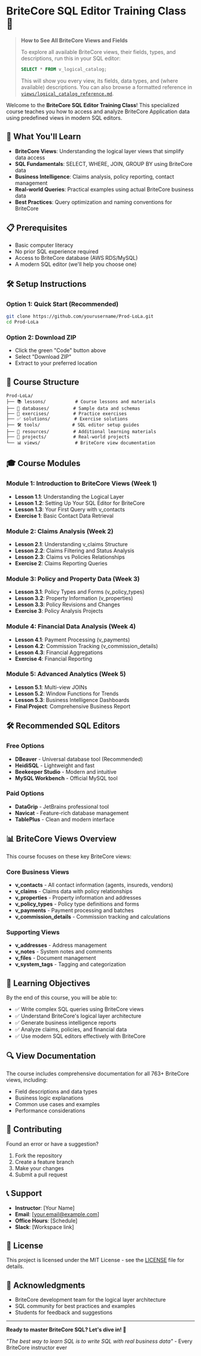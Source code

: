 # BriteCore SQL Editor Training Class 🚀

> **How to See All BriteCore Views and Fields**
>
> To explore all available BriteCore views, their fields, types, and descriptions, run this in your SQL editor:
> ```sql
> SELECT * FROM v_logical_catalog;
> ```
> This will show you every view, its fields, data types, and (where available) descriptions. You can also browse a formatted reference in [`views/logical_catalog_reference.md`](views/logical_catalog_reference.md).

Welcome to the **BriteCore SQL Editor Training Class**! This specialized course teaches you how to access and analyze BriteCore Application data using predefined views in modern SQL editors.

## 🎯 What You'll Learn

- **BriteCore Views**: Understanding the logical layer views that simplify data access
- **SQL Fundamentals**: SELECT, WHERE, JOIN, GROUP BY using BriteCore data
- **Business Intelligence**: Claims analysis, policy reporting, contact management
- **Real-world Queries**: Practical examples using actual BriteCore business data
- **Best Practices**: Query optimization and naming conventions for BriteCore

## 📋 Prerequisites

- Basic computer literacy
- No prior SQL experience required
- Access to BriteCore database (AWS RDS/MySQL)
- A modern SQL editor (we'll help you choose one)

## 🛠️ Setup Instructions

### Option 1: Quick Start (Recommended)
```bash
git clone https://github.com/yourusername/Prod-LoLa.git
cd Prod-LoLa
```

### Option 2: Download ZIP
- Click the green "Code" button above
- Select "Download ZIP"
- Extract to your preferred location

## 📁 Course Structure

```
Prod-LoLa/
├── 📚 lessons/           # Course lessons and materials
├── 💾 databases/         # Sample data and schemas
├── 🧪 exercises/         # Practice exercises
├── ✅ solutions/         # Exercise solutions
├── 🛠️ tools/            # SQL editor setup guides
├── 📖 resources/         # Additional learning materials
├── 🎯 projects/          # Real-world projects
└── 📊 views/             # BriteCore view documentation
```

## 🎓 Course Modules

### Module 1: Introduction to BriteCore Views (Week 1)
- **Lesson 1.1**: Understanding the Logical Layer
- **Lesson 1.2**: Setting Up Your SQL Editor for BriteCore
- **Lesson 1.3**: Your First Query with v_contacts
- **Exercise 1**: Basic Contact Data Retrieval

### Module 2: Claims Analysis (Week 2)
- **Lesson 2.1**: Understanding v_claims Structure
- **Lesson 2.2**: Claims Filtering and Status Analysis
- **Lesson 2.3**: Claims vs Policies Relationships
- **Exercise 2**: Claims Reporting Queries

### Module 3: Policy and Property Data (Week 3)
- **Lesson 3.1**: Policy Types and Forms (v_policy_types)
- **Lesson 3.2**: Property Information (v_properties)
- **Lesson 3.3**: Policy Revisions and Changes
- **Exercise 3**: Policy Analysis Projects

### Module 4: Financial Data Analysis (Week 4)
- **Lesson 4.1**: Payment Processing (v_payments)
- **Lesson 4.2**: Commission Tracking (v_commission_details)
- **Lesson 4.3**: Financial Aggregations
- **Exercise 4**: Financial Reporting

### Module 5: Advanced Analytics (Week 5)
- **Lesson 5.1**: Multi-view JOINs
- **Lesson 5.2**: Window Functions for Trends
- **Lesson 5.3**: Business Intelligence Dashboards
- **Final Project**: Comprehensive Business Report

## 🛠️ Recommended SQL Editors

### Free Options
- **DBeaver** - Universal database tool (Recommended)
- **HeidiSQL** - Lightweight and fast
- **Beekeeper Studio** - Modern and intuitive
- **MySQL Workbench** - Official MySQL tool

### Paid Options
- **DataGrip** - JetBrains professional tool
- **Navicat** - Feature-rich database management
- **TablePlus** - Clean and modern interface

## 📊 BriteCore Views Overview

This course focuses on these key BriteCore views:

### Core Business Views
- **v_contacts** - All contact information (agents, insureds, vendors)
- **v_claims** - Claims data with policy relationships
- **v_properties** - Property information and addresses
- **v_policy_types** - Policy type definitions and forms
- **v_payments** - Payment processing and batches
- **v_commission_details** - Commission tracking and calculations

### Supporting Views
- **v_addresses** - Address management
- **v_notes** - System notes and comments
- **v_files** - Document management
- **v_system_tags** - Tagging and categorization

## 🎯 Learning Objectives

By the end of this course, you will be able to:
- ✅ Write complex SQL queries using BriteCore views
- ✅ Understand BriteCore's logical layer architecture
- ✅ Generate business intelligence reports
- ✅ Analyze claims, policies, and financial data
- ✅ Use modern SQL editors effectively with BriteCore

## 🔍 View Documentation

The course includes comprehensive documentation for all 763+ BriteCore views, including:
- Field descriptions and data types
- Business logic explanations
- Common use cases and examples
- Performance considerations

## 🤝 Contributing

Found an error or have a suggestion? 
1. Fork the repository
2. Create a feature branch
3. Make your changes
4. Submit a pull request

## 📞 Support

- **Instructor**: [Your Name]
- **Email**: [your.email@example.com]
- **Office Hours**: [Schedule]
- **Slack**: [Workspace link]

## 📄 License

This project is licensed under the MIT License - see the [LICENSE](LICENSE) file for details.

## 🙏 Acknowledgments

- BriteCore development team for the logical layer architecture
- SQL community for best practices and examples
- Students for feedback and suggestions

---

**Ready to master BriteCore SQL? Let's dive in! 🚀**

*"The best way to learn SQL is to write SQL with real business data"* - Every BriteCore instructor ever 